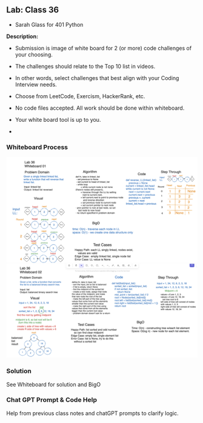 ## Lab: Class 36

- Sarah Glass for 401 Python

**Description:**

- Submission is image of white board for 2 (or more) code challenges of your choosing.
- The challenges should relate to the Top 10 list in videos.
- In other words, select challenges that best align with your Coding Interview needs.
- Choose from LeetCode, Exercism, HackerRank, etc.
- No code files accepted. All work should be done within whiteboard.
- Your white board tool is up to you.

-
### Whiteboard Process

![Lab 36 Whiteboard 01](lab36-whiteboard01.png)
![Lab 36 Whiteboard 02](lab36-whiteboard02.png)


### Solution

See Whiteboard for solution and BigO

### Chat GPT Prompt & Code Help

Help from previous class notes and chatGPT prompts to clarify logic.
